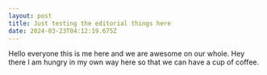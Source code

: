 ```yaml
---
layout: post
title: Just testing the editorial things here
date: 2024-03-23T04:12:19.675Z
---
```

Hello everyone this is me here and we are awesome on our whole.
Hey there
I am hungry in my own way here so that we can have a cup of coffee.

